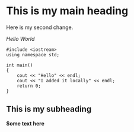 # This is my main heading

Here is my second change.


*Hello World*

```
#include <iostream>
using namespace std;

int main()
{
    cout << "Hello" << endl;
    cout << "I added it locally" << endl;
    return 0;
}
```

## This is my subheading
**Some text here**
